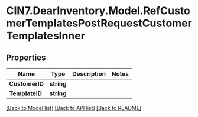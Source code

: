 # CIN7.DearInventory.Model.RefCustomerTemplatesPostRequestCustomerTemplatesInner

## Properties

| Name           | Type       | Description | Notes |
| -------------- | ---------- | ----------- | ----- |
| **CustomerID** | **string** |             |
| **TemplateID** | **string** |             |

[[Back to Model list]](../README.md#documentation-for-models) [[Back to API list]](../README.md#documentation-for-api-endpoints) [[Back to README]](../README.md)
